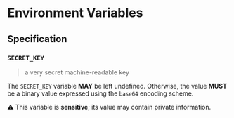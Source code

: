 # Environment Variables

## Specification

### `SECRET_KEY`

> a very secret machine-readable key

The `SECRET_KEY` variable **MAY** be left undefined. Otherwise, the value
**MUST** be a binary value expressed using the `base64` encoding scheme.

⚠️ This variable is **sensitive**; its value may contain private information.
